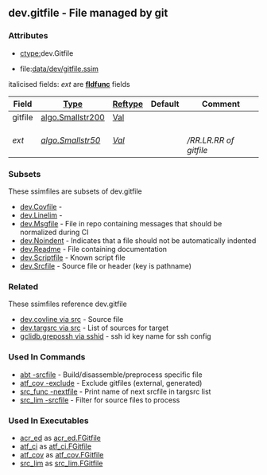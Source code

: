 ## dev.gitfile - File managed by git


### Attributes
<a href="#attributes"></a>
<!-- dev.mdmark  mdmark:MDSECTION  state:BEG_AUTO  param:Attributes -->
* [ctype:](/txt/ssimdb/dmmeta/ctype.md)dev.Gitfile

* file:[data/dev/gitfile.ssim](/data/dev/gitfile.ssim)

italicised fields: *ext* are [**fldfunc**](/txt/ssim.md#fldfunc) fields

|Field|[Type](/txt/ssimdb/dmmeta/ctype.md)|[Reftype](/txt/ssimdb/dmmeta/reftype.md)|Default|Comment|
|---|---|---|---|---|
|gitfile|[algo.Smallstr200](/txt/protocol/algo/README.md#algo-smallstr200)|[Val](/txt/exe/amc/reftypes.md#val)|||
|*ext*|*[algo.Smallstr50](/txt/protocol/algo/README.md#algo-smallstr50)*|*[Val](/txt/exe/amc/reftypes.md#val)*||*<br>/RR.LR.RR of gitfile*|

<!-- dev.mdmark  mdmark:MDSECTION  state:END_AUTO  param:Attributes -->

### Subsets
<a href="#subsets"></a>
<!-- dev.mdmark  mdmark:MDSECTION  state:BEG_AUTO  param:Subsets -->
These ssimfiles are subsets of dev.gitfile

* [dev.Covfile](/txt/ssimdb/dev/covfile.md) -  
* [dev.Linelim](/txt/ssimdb/dev/linelim.md) -  
* [dev.Msgfile](/txt/ssimdb/dev/msgfile.md) - File in repo containing messages that should be normalized during CI 
* [dev.Noindent](/txt/ssimdb/dev/noindent.md) - Indicates that a file should not be automatically indented 
* [dev.Readme](/txt/ssimdb/dev/readme.md) - File containing documentation 
* [dev.Scriptfile](/txt/ssimdb/dev/scriptfile.md) - Known script file 
* [dev.Srcfile](/txt/ssimdb/dev/srcfile.md) - Source file or header (key is pathname) 

<!-- dev.mdmark  mdmark:MDSECTION  state:END_AUTO  param:Subsets -->

### Related
<a href="#related"></a>
<!-- dev.mdmark  mdmark:MDSECTION  state:BEG_AUTO  param:Related -->
These ssimfiles reference dev.gitfile

* [dev.covline via src](/txt/ssimdb/dev/covline.md) - Source file 
* [dev.targsrc via src](/txt/ssimdb/dev/targsrc.md) - List of sources for target 
* [gclidb.grepossh via sshid](/txt/ssimdb/gclidb/grepossh.md) - ssh id key name for ssh config 

<!-- dev.mdmark  mdmark:MDSECTION  state:END_AUTO  param:Related -->

### Used In Commands
<a href="#used-in-commands"></a>
<!-- dev.mdmark  mdmark:MDSECTION  state:BEG_AUTO  param:CmdlineUses -->

* [abt -srcfile](/txt/exe/abt/README.md) - Build/disassemble/preprocess specific file 
* [atf_cov -exclude](/txt/exe/atf_cov/README.md) - Exclude gitfiles (external, generated) 
* [src_func -nextfile](/txt/exe/src_func/README.md) - Print name of next srcfile in targsrc list 
* [src_lim -srcfile](/txt/exe/src_lim/README.md) - Filter for source files to process 

<!-- dev.mdmark  mdmark:MDSECTION  state:END_AUTO  param:CmdlineUses -->

### Used In Executables
<a href="#used-in-executables"></a>
<!-- dev.mdmark  mdmark:MDSECTION  state:BEG_AUTO  param:ImdbUses -->

* [acr_ed](/txt/exe/acr_ed/internals.md) as [acr_ed.FGitfile](/txt/exe/acr_ed/internals.md#acr_ed-fgitfile)
* [atf_ci](/txt/exe/atf_ci/internals.md) as [atf_ci.FGitfile](/txt/exe/atf_ci/internals.md#atf_ci-fgitfile)
* [atf_cov](/txt/exe/atf_cov/internals.md) as [atf_cov.FGitfile](/txt/exe/atf_cov/internals.md#atf_cov-fgitfile)
* [src_lim](/txt/exe/src_lim/internals.md) as [src_lim.FGitfile](/txt/exe/src_lim/internals.md#src_lim-fgitfile)

<!-- dev.mdmark  mdmark:MDSECTION  state:END_AUTO  param:ImdbUses -->


